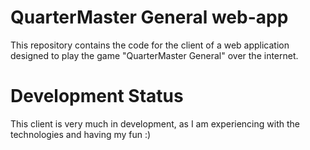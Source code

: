 # QuarterMaster General web-app
This repository contains the code for the client of a web application designed to play the game "QuarterMaster General" over the internet.

# Development Status
This client is very much in development, as I am experiencing with the technologies and having my fun :)
